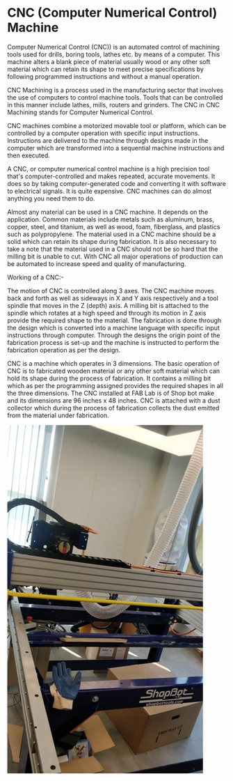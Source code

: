 # CNC (Computer Numerical Control) Machine

Computer Numerical Control (CNC)) is an automated control of machining tools used for drills, boring tools, lathes etc. by means of a computer. This machine alters a blank piece of material usually wood or any other soft material which can retain its shape to meet precise specifications by following programmed instructions and without a manual operation.

CNC Machining is a process used in the manufacturing sector that involves the use of computers to control machine tools. Tools that can be controlled in this manner include lathes, mills, routers and grinders. The CNC in CNC Machining stands for Computer Numerical Control.

CNC machines combine a motorized movable tool or platform, which can be controlled by a computer operation with specific input instructions. Instructions are delivered to the machine through designs made in the computer which are transformed into a sequential machine instructions and then executed.

A CNC, or computer numerical control machine is a high precision tool that's computer-controlled and makes repeated, accurate movements. It does so by taking computer-generated code and converting it with software to electrical signals. It is quite expensive. CNC machines can do almost anything you need them to do.

Almost any material can be used in a CNC machine. It  depends on the application. Common materials include metals such as aluminum, brass, copper, steel, and titanium, as well as wood, foam, fiberglass, and plastics such as polypropylene. The material used in a CNC machine should be a solid which can retain its shape during fabrication. It is also necessary to take a note that the material used in a CNC should not be so hard that the milling bit is unable to cut. With CNC all major operations of production can be automated to increase speed and quality of manufacturing.

Working of a CNC:-

The motion of CNC is controlled along 3 axes. The CNC machine moves back and forth as well as sideways in X and Y axis respectively and a tool spindle that moves in the Z (depth) axis. A milling bit is attached to the spindle which rotates at a high speed and through its motion in Z axis provide the required shape to the material. The fabrication is done through the design which is converted into a machine language with specific input instructions through computer. Through the designs the origin point of the fabrication process is set-up and the machine is instructed to perform the fabrication operation as per the design.

CNC is a machine which operates in 3 dimensions. The basic operation of CNC is to fabricated wooden material or any other soft material which can hold its shape during the process of fabrication. It contains a milling bit which as per the programming assigned provides the required shapes in all the three dimensions. The CNC installed at FAB Lab is of Shop bot make and its dimensions are 96 inches x 48 inches. CNC is attached with a dust collector which during the process of fabrication collects the dust emitted from the material under fabrication.

![CNC Machine](img/shopbot.jpg)



